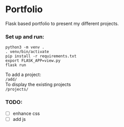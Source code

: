 # Portfolio

Flask based portfolio to present my different projects.

### Set up and run:
```
python3 -m venv .
. venv/bin/activate
pip install -r requirements.txt
export FLASK_APP=view.py
flask run
```

To add a project:  
`/add/`  
To display the existing projects  
`/projects/`


### TODO:  
- [ ] enhance css  
- [ ] add js  
